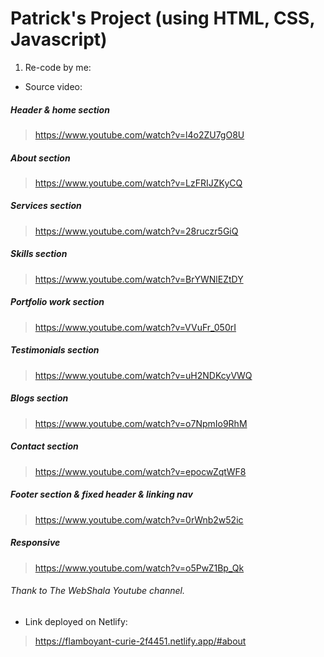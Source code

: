 # Patrick's Project (using HTML, CSS, Javascript)
1. Re-code by me:
* Source video:
##### Header & home section
> https://www.youtube.com/watch?v=l4o2ZU7gO8U
##### About section
> https://www.youtube.com/watch?v=LzFRIJZKyCQ
##### Services section
> https://www.youtube.com/watch?v=28ruczr5GiQ
##### Skills section
> https://www.youtube.com/watch?v=BrYWNlEZtDY
##### Portfolio work section
> https://www.youtube.com/watch?v=VVuFr_050rI
##### Testimonials section
> https://www.youtube.com/watch?v=uH2NDKcyVWQ
##### Blogs section
> https://www.youtube.com/watch?v=o7NpmIo9RhM
##### Contact section
> https://www.youtube.com/watch?v=epocwZqtWF8
##### Footer section & fixed header & linking nav
> https://www.youtube.com/watch?v=0rWnb2w52ic
##### Responsive
> https://www.youtube.com/watch?v=o5PwZ1Bp_Qk
###### Thank to The WebShala Youtube channel.
* Link deployed on Netlify:
> https://flamboyant-curie-2f4451.netlify.app/#about